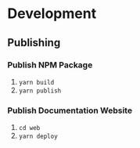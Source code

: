 # Development

## Publishing

### Publish NPM Package

1. `yarn build`
2. `yarn publish`

### Publish Documentation Website

1. `cd web`
2. `yarn deploy`
